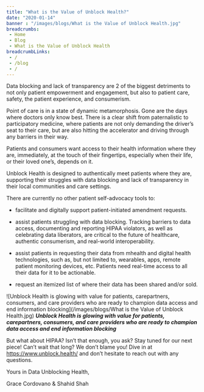 ```yaml
--- 
title: "What is the Value of Unblock Health?"
date: "2020-01-14"
banner : "/images/blogs/What is the Value of Unblock Health.jpg"
breadcrumbs:
 - Home
 - Blog
 - What is the Value of Unblock Health
breadcrumbLinks:
 - / 
 - /blog
 - / 
---
```


Data blocking and lack of transparency are 2 of the biggest detriments to not only patient empowerment and engagement, but also to patient care, safety, the patient experience, and consumerism.

Point of care is in a state of dynamic metamorphosis. Gone are the days where doctors only know best. There is a clear shift from paternalistic to participatory medicine, where patients are not only demanding the driver’s seat to their care, but are also hitting the accelerator and driving through any barriers in their way.

Patients and consumers want access to their health information where they are, immediately, at the touch of their fingertips, especially when their life, or their loved one’s, depends on it. 

Unblock Health is designed to authentically meet patients where they are, supporting their struggles with data blocking and lack of transparency in their local communities and care settings. 

There are currently no other patient self-advocacy tools to:

- facilitate and digitally support patient-initiated amendment requests. 

- assist patients struggling with data blocking. Tracking barriers to data access, documenting and reporting HIPAA violators, as well as celebrating data liberators, are critical to the future of healthcare, authentic consumerism, and real-world interoperability.

- assist patients in requesting their data from mhealth and digital health technologies, such as, but not limited to, wearables, apps, remote patient monitoring devices, etc. Patients need real-time access to all their data for it to be actionable.

- request an itemized list of where their data has been shared and/or sold. 


![Unblock Health is glowing with value for patients, carepartners, consumers, and care providers who are ready to champion data access and end information blocking](/images/blogs/What is the Value of Unblock Health.jpg)
***Unblock Health is glowing with value for patients, carepartners, consumers, and care providers who are ready to champion data access and end information blocking***


But what about HIPAA? Isn’t that enough, you ask? Stay tuned for our next piece! Can’t wait that long? We don’t blame you! Dive in at https://www.unblock.health/ and don’t hesitate to reach out with any questions.

Yours in Data Unblocking Health,

Grace Cordovano & Shahid Shah
